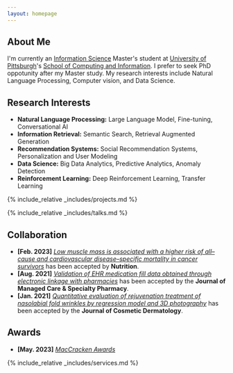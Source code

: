 ```yaml
---
layout: homepage
---
```


## About Me

I'm currently an <a href="https://www.dins.pitt.edu/academics/master-science-information-science" target="_blank"> Information Science</a> Master's student at <a href="https://www.pitt.edu/" target="_blank"> University of Pittsburgh</a>'s <a href="https://www.sci.pitt.edu/" target="_blank"> School of Computing and Information</a>. I prefer to seek PhD oppotunity after my Master study. My research interests include Natural Language Processing, Computer vision, and Data Science.



## Research Interests
- **Natural Language Processing:** Large Language Model, Fine-tuning, Conversational AI
- **Information Retrieval:** Semantic Search, Retrieval Augmented Generation
- **Recommendation Systems:** Social Recommendation Systems, Personalization and User Modeling
- **Data Science:** Big Data Analytics, Predictive Analytics, Anomaly Detection
- **Reinforcement Learning:** Deep Reinforcement Learning, Transfer Learning

<!-- {% include_relative _includes/publications.md %} -->

{% include_relative _includes/projects.md %}

{% include_relative _includes/talks.md %}







## Collaboration

<!-- - **[Feb. 2020]** Our paper about incremental learning is accepted to CVPR 2020.
- **[Feb. 2020]** We will host the ACM Multimedia Asia 2020 conference in Singapore!
- **[Sept. 2019]** Our paper about few-shot learning is accepted to NeurIPS 2019. -->
- **[Feb. 2023]** <a href="https://www.sciencedirect.com/science/article/pii/S089990072200346X" target="_blank">*Low muscle mass is associated with a higher risk of all–cause and cardiovascular disease–specific mortality in cancer survivors*</a> has been accepted by **Nutrition**. 
- **[Aug. 2021]** <a href="https://www.jmcp.org/doi/full/10.18553/jmcp.2021.27.10.1482" target="_blank">*Validation of EHR medication fill data obtained through electronic linkage with pharmacies*</a> has been accepted by the **Journal of Managed Care & Specialty Pharmacy**.
- **[Jan. 2021]** <a href="https://onlinelibrary.wiley.com/doi/abs/10.1111/jocd.13486" target="_blank">*Quantitative evaluation of rejuvenation treatment of nasolabial fold wrinkles by regression model and 3D photography*</a> has been accepted by the **Journal of Cosmetic Dermatology**.

## Awards
- **[May. 2023]** <a href="https://gsas.nyu.edu/admissions/financial-aid/graduate-school-fellowships-and-assistantships.html" target="_blank">*MacCracken Awards*</a>


{% include_relative _includes/services.md %}


